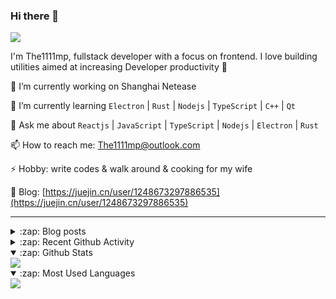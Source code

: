 ### Hi there 👋

![](https://komarev.com/ghpvc/?username=1111mp&color=green)

I'm The1111mp, fullstack developer with a focus on frontend. I love building utilities aimed at increasing Developer productivity 🙌

🔭 I’m currently working on Shanghai Netease

🌱 I’m currently learning `Electron` | `Rust` | `Nodejs` | `TypeScript` | `C++` | `Qt`

💬 Ask me about `Reactjs` | `JavaScript` | `TypeScript` | `Nodejs` | `Electron` | `Rust`

📫 How to reach me: <a href="mailto:The1111mp@outlook.com">The1111mp@outlook.com</a>

⚡ Hobby: write codes & walk around & cooking for my wife

📖 Blog: [https://juejin.cn/user/1248673297886535](https://juejin.cn/user/1248673297886535)

***

<details>
  <summary>:zap: Blog posts</summary>

  - [这里有从零开始构建现代化前端UI组件库所需要的一切](https://juejin.cn/post/7324011329883045915)
  - [使用 nvm-desktop 轻松安装和管理多个 node 版本](https://juejin.cn/post/7267791228872179727)
  - [Electron 中集成 SQLite3 数据库的最佳实践](https://juejin.cn/post/7202807471881306172)
  - [从0开发IM，单聊群聊在线离线消息以及消息的已读未读功能](https://juejin.cn/post/7202583557751865401)
  - [Electron（网页）中实现接近微信消息发送体验的消息输入框及界面](https://juejin.cn/post/7252505446396575781)
  - [Qt中基于QWebEngineView和QWebChannel实现与web的交互](https://juejin.cn/post/7238423148555501629)
</details>

<details>
  <summary>:zap: Recent Github Activity</summary>

  <!--START_SECTION:activity-->
1. 🗣 Commented on [#116](https://github.com/1111mp/nvm-desktop/issues/116#issuecomment-2513711255) in [1111mp/nvm-desktop](https://github.com/1111mp/nvm-desktop)
2. 🗣 Commented on [#15](https://github.com/1111mp/nvmd-command/pull/15#issuecomment-2513358363) in [1111mp/nvmd-command](https://github.com/1111mp/nvmd-command)
3. 🔒 Closed issue [#14](https://github.com/1111mp/nvmd-command/issues/14) in [1111mp/nvmd-command](https://github.com/1111mp/nvmd-command)
4. 🎉 Merged PR [#15](https://github.com/1111mp/nvmd-command/pull/15) in [1111mp/nvmd-command](https://github.com/1111mp/nvmd-command)
5. 🗣 Commented on [#146](https://github.com/1111mp/nvm-desktop/issues/146#issuecomment-2499849274) in [1111mp/nvm-desktop](https://github.com/1111mp/nvm-desktop)
6. 🔒 Closed issue [#146](https://github.com/1111mp/nvm-desktop/issues/146) in [1111mp/nvm-desktop](https://github.com/1111mp/nvm-desktop)
7. 🗣 Commented on [#145](https://github.com/1111mp/nvm-desktop/issues/145#issuecomment-2499845932) in [1111mp/nvm-desktop](https://github.com/1111mp/nvm-desktop)
8. 🔒 Closed issue [#145](https://github.com/1111mp/nvm-desktop/issues/145) in [1111mp/nvm-desktop](https://github.com/1111mp/nvm-desktop)
9. 🗣 Commented on [#146](https://github.com/1111mp/nvm-desktop/issues/146#issuecomment-2499779553) in [1111mp/nvm-desktop](https://github.com/1111mp/nvm-desktop)
10. 🗣 Commented on [#145](https://github.com/1111mp/nvm-desktop/issues/145#issuecomment-2498110838) in [1111mp/nvm-desktop](https://github.com/1111mp/nvm-desktop)
  <!--END_SECTION:activity-->
</details>

<details open>
  <summary>:zap: Github Stats</summary>

  <img align="center" src="https://github-readme-stats-sigma-five.vercel.app/api?username=1111mp&show_icons=true&hide_border=true&theme=gruvbox" />
</details>

<details open>
  <summary>:zap: Most Used Languages</summary>

  <img align="center" src="https://github-readme-stats-sigma-five.vercel.app/api/top-langs/?username=1111mp&layout=compact&show_icons=true&hide_border=true&theme=gruvbox" />
</details>


<!--
**1111mp/1111mp** is a ✨ _special_ ✨ repository because its `README.md` (this file) appears on your GitHub profile.

Here are some ideas to get you started:

- 🔭 I’m currently working on ...
- 🌱 I’m currently learning ...
- 👯 I’m looking to collaborate on ...
- 🤔 I’m looking for help with ...
- 💬 Ask me about ...
- 📫 How to reach me: ...
- 😄 Pronouns: ...
- ⚡ Fun fact: ...
-->
